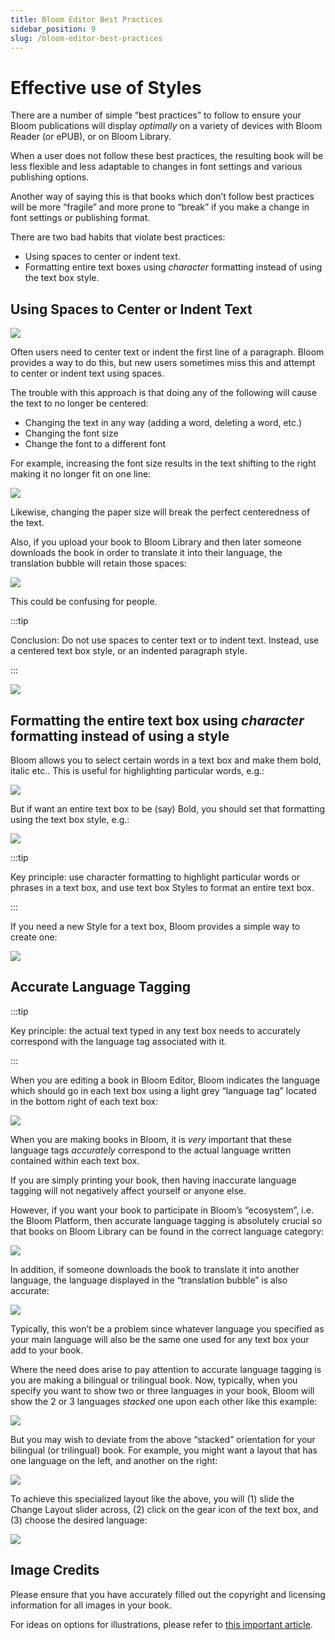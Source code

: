 ```yaml
---
title: Bloom Editor Best Practices
sidebar_position: 9
slug: /bloom-editor-best-practices
---
```




# Effective use of Styles


There are a number of simple “best practices” to follow to ensure your Bloom publications will display _optimally_ on a variety of devices with Bloom Reader (or ePUB), or on Bloom Library.


When a user does not follow these best practices, the resulting book will be less flexible and less adaptable to changes in font settings and various publishing options. 


Another way of saying this is that books which don’t follow best practices will be more “fragile” and more prone to “break” if you make a change in font settings or publishing format.


There are two bad habits that violate best practices:

- Using spaces to center or indent text.
- Formatting entire text boxes using _character_ formatting instead of using the text box style.

## Using Spaces to Center or Indent Text


![](./1329966447.png)


Often users need to center text or indent the first line of a paragraph. Bloom provides a way to do this, but new users sometimes miss this and attempt to center or indent text using spaces. 


The trouble with this approach is that doing any of the following will cause the text to no longer be centered:

- Changing the text in any way (adding a word, deleting a word, etc.)
- Changing the font size
- Change the font to a different font

For example, increasing the font size results in the text shifting to the right making it no longer fit on one line:


![](./1095565929.png)


Likewise, changing the paper size will break the perfect centeredness of the text.


Also, if you upload your book to Bloom Library and then later someone downloads the book in order to translate it into their language, the translation bubble will retain those spaces:


![](./630195828.png)


This could be confusing for people.


:::tip

Conclusion: Do not use spaces to center text or to indent text.  Instead, use a centered text box style, or an indented paragraph style.

:::




![](./2022340528.png)


## Formatting the entire text box using _character_ formatting instead of using a style


Bloom allows you to select certain words in a text box and make them bold, italic etc.. This is useful for highlighting particular words, e.g.: 


![](./837725460.png)


But if want an entire text box to be (say) Bold, you should set that formatting using the text box style, e.g.:


![](./893089497.png)


:::tip

Key principle: use character formatting to highlight particular words or phrases in a text box, and use text box Styles to format an entire text box.

:::




If you need a new Style for a text box, Bloom provides a simple way to create one:


![](./409758586.gif)


## Accurate Language Tagging


:::tip

Key principle: the actual text typed in any text box needs to accurately correspond with the language tag associated with it.

:::




When you are editing a book in Bloom Editor, Bloom indicates the language which should go in each text box using a light grey “language tag” located in the bottom right of each text box:


![](./2096481155.png)


When you are making books in Bloom, it is _very_ important that these language tags _accurately_ correspond to the actual language written contained within each text box. 


If you are simply printing your book, then having inaccurate language tagging will not negatively affect yourself or anyone else. 


However, if you want your book to participate in Bloom’s “ecosystem”, i.e. the Bloom Platform, then accurate language tagging is absolutely crucial so that books on Bloom Library can be found in the correct language category:


![](./1689979575.png)


In addition, if someone downloads the book to translate it into another language, the language displayed in the “translation bubble” is also accurate:


![](./1672424362.png)


Typically, this won’t be a problem since whatever language you specified as your main language will also be the same one used for any text box your add to your book.


Where the need does arise to pay attention to accurate language tagging is you are making a bilingual or trilingual book. Now, typically, when you specify you want to show two or three languages in your book, Bloom will show the 2 or 3 languages _stacked_ one upon each other like this example:


![](./2070825830.png)


But you may wish to deviate from the above “stacked” orientation for your bilingual (or trilingual) book. For example, you might want a layout that has one language on the left, and another on the right:


![](./1311532285.png)


To achieve this specialized layout like the above, you will (1) slide the Change Layout slider across, (2) click on the gear icon of the text box, and (3) choose the desired language:


 


![](./2092903332.png)


## Image Credits


Please ensure that you have accurately filled out the copyright and licensing information for all images in your book.  


For ideas on options for illustrations, please refer to [this important article](https://bloomlibrary.org/page/create/page/Create-Resources-Illustrations).

